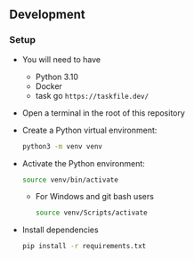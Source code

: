 ## Development

### Setup

- You will need to have

  - Python 3.10
  - Docker
  - task go `https://taskfile.dev/`
  
- Open a terminal in the root of this repository

- Create a Python virtual environment:

  ```bash
  python3 -m venv venv
  ```

- Activate the Python environment:

  ```bash
  source venv/bin/activate
  ```

  - For Windows and git bash users
    ```bash
    source venv/Scripts/activate
    ```

- Install dependencies

  ```bash
  pip install -r requirements.txt
  ```
